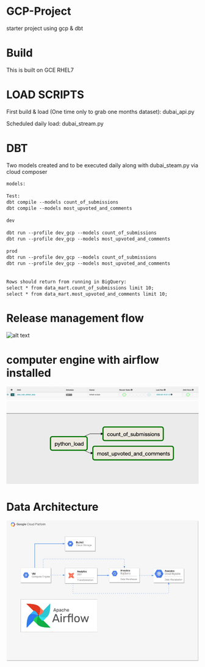 # GCP-Project
starter project using gcp &amp; dbt

# Build
This is built on GCE RHEL7

# LOAD SCRIPTS

First build & load (One time only to grab one months dataset):
dubai_api.py

Scheduled daily load:
dubai_stream.py

# DBT
Two models created and to be executed daily along with dubai_steam.py via cloud composer
```
models:

Test:
dbt compile --models count_of_submissions
dbt compile --models most_upvoted_and_comments

dev

dbt run --profile dev_gcp --models count_of_submissions
dbt run --profile dev_gcp --models most_upvoted_and_comments

prod
dbt run --profile dev_gcp --models count_of_submissions
dbt run --profile dev_gcp --models most_upvoted_and_comments


Rows should return from running in BigQuery:
select * from data_mart.count_of_submissions limit 10;
select * from data_mart.most_upvoted_and_comments limit 10;

```

# Release management flow

![alt text](https://i.stack.imgur.com/hlYjj.png)

# computer engine with airflow installed 

![alt text](https://github.com/mahdimostafa/gcp-project/blob/master/airflow-overview.png?raw=true)
![alt text](https://github.com/mahdimostafa/gcp-project/blob/master/dag_graph_view.png?raw=true)
# Data Architecture

![alt text](https://github.com/mahdimostafa/gcp-project/blob/master/Data.jpg?raw=true)
